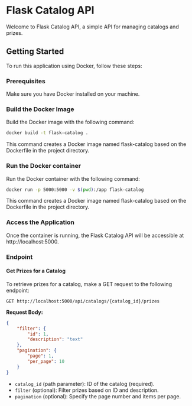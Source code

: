 # Flask Catalog API

Welcome to Flask Catalog API, a simple API for managing catalogs and prizes.

## Getting Started

To run this application using Docker, follow these steps:

### Prerequisites

Make sure you have Docker installed on your machine.

### Build the Docker Image

Build the Docker image with the following command:

```bash
docker build -t flask-catalog .
```

This command creates a Docker image named flask-catalog based on the Dockerfile in the project directory.

### Run the Docker container

Run the Docker container with the following command:

```bash
docker run -p 5000:5000 -v $(pwd):/app flask-catalog
```

This command creates a Docker image named flask-catalog based on the Dockerfile in the project directory.

### Access the Application

Once the container is running, the Flask Catalog API will be accessible at http://localhost:5000.

### Endpoint

#### Get Prizes for a Catalog

To retrieve prizes for a catalog, make a GET request to the following endpoint:

```http
GET http://localhost:5000/api/catalogs/{catalog_id}/prizes
```

**Request Body:**

```json
{
    "filter": {
        "id": 1,
        "description": "text"
    },
    "pagination": {
        "page": 1,
        "per_page": 10
    }
}
```

- `catalog_id` (path parameter): ID of the catalog (required).
- `filter` (optional): Filter prizes based on ID and description.
- `pagination` (optional): Specify the page number and items per page.
